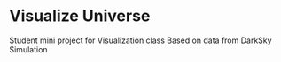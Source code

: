 Visualize Universe
===========

Student mini project for Visualization class
Based on data from DarkSky Simulation
